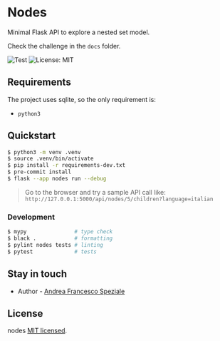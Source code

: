 # Nodes

Minimal Flask API to explore a nested set model.

Check the challenge in the `docs` folder.

![Test](https://github.com/andreafspeziale/nodes/actions/workflows/test.yml/badge.svg)
![License: MIT](https://img.shields.io/github/license/andreafspeziale/nodes.svg)


## Requirements

The project uses sqlite, so the only requirement is:

- `python3`

## Quickstart

```sh
$ python3 -m venv .venv
$ source .venv/bin/activate
$ pip install -r requirements-dev.txt
$ pre-commit install
$ flask --app nodes run --debug
```
>Go to the browser and try a sample API call like:
`http://127.0.0.1:5000/api/nodes/5/children?language=italian`

### Development

```sh
$ mypy               # type check
$ black .            # formatting
$ pylint nodes tests # linting
$ pytest             # tests
```

## Stay in touch

- Author - [Andrea Francesco Speziale](https://twitter.com/andreafspeziale)

## License

nodes [MIT licensed](LICENSE).

